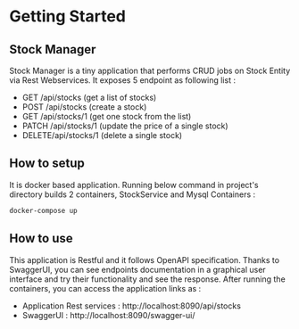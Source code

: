 # Getting Started



## Stock Manager

Stock Manager is a tiny application that performs CRUD jobs on Stock Entity via Rest Webservices.
It exposes 5 endpoint as following list :

- GET /api/stocks (get a list of stocks)
- POST /api/stocks (create a stock)
- GET /api/stocks/1 (get one stock from the list)
- PATCH /api/stocks/1 (update the price of a single stock)
- DELETE/api/stocks/1 (delete a single stock)

## How to setup
It is docker based application. Running below command in project's directory builds 2 containers, StockService and Mysql Containers :

```bash
docker-compose up
```


## How to use
This application is Restful and it follows OpenAPI specification. Thanks to SwaggerUI, you can see endpoints documentation in a graphical user interface and try their functionality and see the response. After running the containers, you can access the application links as :

- Application Rest services : http://localhost:8090/api/stocks
- SwaggerUI : http://localhost:8090/swagger-ui/



